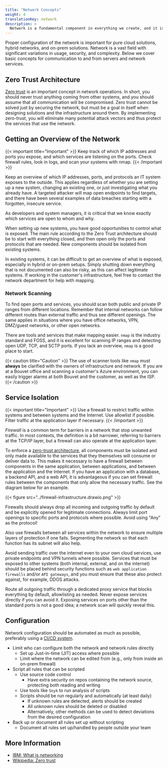```yaml
---
title: "Network Concepts"
weight: 4
translationKey: network
description: >
  Network is a fundamental component in everything we create, and it is important to have a basic understanding of how it works and how it can be exploited by others.
---
```


Proper configuration of the network is important for pure cloud solutions, hybrid networks, and on-prem solutions. Network is a vast field with significant variations in usage, security, and complexity. Below we cover basic concepts for communication to and from servers and network services.

## Zero Trust Architecture
[Zero trust](https://en.wikipedia.org/wiki/Zero_trust_security_model) is an important concept in network operations. In short, you should never trust anything coming from other systems, and you should assume that all communication will be compromised. Zero trust cannot be solved just by securing the network, but must be a goal in itself when designing solutions and the infrastructure around them. By implementing zero-trust, you will eliminate many potential attack vectors and thus protect the services that use the network.

## Getting an Overview of the Network
{{< important title="Important" >}}
Keep track of which IP addresses and ports you expose, and which services are listening on the ports. Check firewall rules, look in logs, and scan your systems with nmap.
{{< /important >}}

Keep an overview of which IP addresses, ports, and protocols an IT system exposes to the outside. This applies regardless of whether you are setting up a new system, changing an existing one, or just investigating what you already have. A targeted attacker will map open endpoints to find targets, and there have been several examples of data breaches starting with a forgotten, insecure service.

As developers and system managers, it is critical that we know exactly which services are open to whom and why.

When setting up new systems, you have good opportunities to control what is exposed. The main rule according to the Zero Trust architecture should be to start with everything closed, and then open only the ports and protocols that are needed. New components should be isolated from existing systems.

In existing systems, it can be difficult to get an overview of what is exposed, especially in hybrid or on-prem setups. Simply shutting down everything that is not documented can also be risky, as this can affect legitimate systems. If working in the customer's infrastructure, feel free to contact the network department for help with mapping.

### Network Scanning
To find open ports and services, you should scan both public and private IP ranges from different locations. Remember that internal networks can follow different routes than external traffic and thus see different openings. The same applies in situations where you have office networks, VPN, DMZ/guest networks, or other open networks.

There are tools and services that make mapping easier. `nmap` is the industry standard and FOSS, and it is excellent for scanning IP ranges and detecting open UDP, TCP, and SCTP ports. If you lack an overview, `nmap` is a good place to start.

{{< caution title="Caution" >}}
The use of scanner tools like `nmap` must **always** be clarified with the owners of infrastructure and network. If you are at a Bouvet office and scanning a customer's Azure environment, you can easily trigger alarms at both Bouvet and the customer, as well as the ISP.
{{< /caution >}}


## Service Isolation
{{< important title="Important" >}}
Use a firewall to restrict traffic within systems and between systems and the Internet. Use allowlist if possible. Filter traffic at the application layer if necessary.
{{< /important >}}

_Firewall_ is a common term for barriers in a network that stop unwanted traffic. In most contexts, the definition is a bit narrower, referring to barriers at the TCP/IP layer, but a firewall can also operate at the application layer.

To enforce a [zero-trust architecture](https://en.wikipedia.org/wiki/Zero_trust_security_model), all components must be isolated and only made available to the services that they themselves will consume or deliver data to. This makes it necessary to have a firewall between components in the same application, between applications, and between the application and the Internet. If you have an application with a database, a backend API, and a web API, it is advantageous if you can set firewall rules between the components that only allow the necessary traffic. See the diagram below for an example.

{{< figure src="../firewall-infrastructure.drawio.png" >}}

Firewalls should always drop all incoming and outgoing traffic by default and be explicitly opened for legitimate connections. Always limit port openings to specific ports and protocols where possible. Avoid using "Any" as the protocol!

Also use firewalls between all services within the network to ensure multiple layers of protection if one fails. Segmenting the network so that each function has its subnet will also help.

Avoid sending traffic over the internet even to your own cloud services, use private endpoints and VPN tunnels where possible. Services that must be exposed to other systems (both internal, external, and on the internet) should be placed behind security functions such as `web application firewalls` and/or `API gateways`, and you must ensure that these also protect against, for example, DDOS attacks.

Route all outgoing traffic through a dedicated proxy service that blocks everything by default, allowlisting as needed. Never expose services directly if you can avoid it. Exposing services on ports other than the standard ports is not a good idea; a network scan will quickly reveal this.

## Configuration

Network configuration should be automated as much as possible, preferably using a [CI/CD system](deploy/cicd/).

- Limit who can configure both the network and network rules directly
    - Set up Just-in-time (JIT) access where possible
    - Limit where the network can be edited from (e.g., only from inside an on-prem firewall)
- Script all rules that can be scripted
    - Use source code control
        - Have extra security on repos containing the network source, protecting both reading and writing
    - Use tools like `Snyk` to run analysis of scripts
    - Scripts should be run regularly and automatically (at least daily)
        - If unknown rules are detected, alerts should be created
        - All unknown rules should be deleted or disabled
        - Alternatively, other methods can be used to detect deviations from the desired configuration
- Back up or document all rules set up without scripting
    - Document all rules set up/handled by people outside your team

## More Information
* [IBM: What is networking](https://www.ibm.com/topics/networking)
* [Wikipedia: Zero trust](https://en.wikipedia.org/wiki/Zero_trust_security_model)
